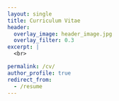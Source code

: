```yaml
---
layout: single
title: Curriculum Vitae
header:
  overlay_image: header_image.jpg
  overlay_filter: 0.3
excerpt: |
  <br>

permalink: /cv/
author_profile: true
redirect_from:
  - /resume
---
```


<!--- <embed src="https://jooyounggkim.github.io/files/CV_JooyoungKim.pdf" width="600" height="800" type='application/pdf'>  --->
